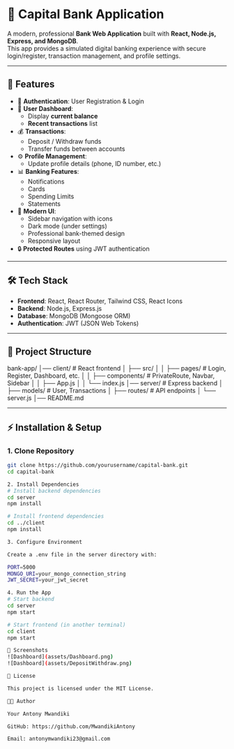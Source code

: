 
# 🏦 Capital Bank Application

A modern, professional **Bank Web Application** built with **React, Node.js, Express, and MongoDB**.  
This app provides a simulated digital banking experience with secure login/register, transaction management, and profile settings.

---

## 🚀 Features

- 🔐 **Authentication**: User Registration & Login  
- 👤 **User Dashboard**:
  - Display **current balance**
  - **Recent transactions** list
- 💰 **Transactions**:
  - Deposit / Withdraw funds
  - Transfer funds between accounts
- ⚙️ **Profile Management**:
  - Update profile details (phone, ID number, etc.)
- 📊 **Banking Features**:
  - Notifications
  - Cards
  - Spending Limits
  - Statements
- 🎨 **Modern UI**:
  - Sidebar navigation with icons
  - Dark mode (under settings)
  - Professional bank-themed design
  - Responsive layout
- 🔒 **Protected Routes** using JWT authentication

---

## 🛠️ Tech Stack

- **Frontend**: React, React Router, Tailwind CSS, React Icons  
- **Backend**: Node.js, Express.js  
- **Database**: MongoDB (Mongoose ORM)  
- **Authentication**: JWT (JSON Web Tokens)  

---

## 📂 Project Structure



bank-app/
│── client/ # React frontend
│ ├── src/
│ │ ├── pages/ # Login, Register, Dashboard, etc.
│ │ ├── components/ # PrivateRoute, Navbar, Sidebar
│ │ ├── App.js
│ │ └── index.js
│── server/ # Express backend
│ ├── models/ # User, Transactions
│ ├── routes/ # API endpoints
│ └── server.js
│── README.md


---

## ⚡ Installation & Setup

### 1. Clone Repository
```bash
git clone https://github.com/yourusername/capital-bank.git
cd capital-bank

2. Install Dependencies
# Install backend dependencies
cd server
npm install

# Install frontend dependencies
cd ../client
npm install

3. Configure Environment

Create a .env file in the server directory with:

PORT=5000
MONGO_URI=your_mongo_connection_string
JWT_SECRET=your_jwt_secret

4. Run the App
# Start backend
cd server
npm start

# Start frontend (in another terminal)
cd client
npm start

📸 Screenshots
![Dashboard](assets/Dashboard.png)
![Dashboard](assets/DepositWithdraw.png)

📜 License

This project is licensed under the MIT License.

👨‍💻 Author

Your Antony Mwandiki

GitHub: https://github.com/MwandikiAntony

Email: antonymwandiki23@gmail.com



